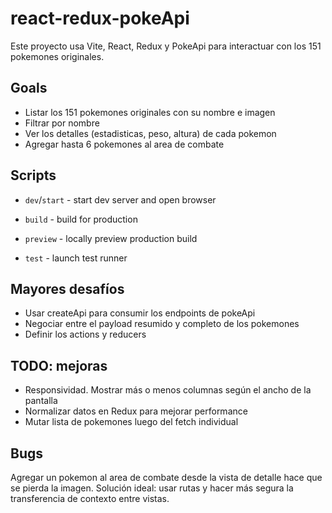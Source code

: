 
# react-redux-pokeApi

  

Este proyecto usa Vite, React, Redux y PokeApi para interactuar con los 151 pokemones originales.

  



## Goals

  

- Listar los 151 pokemones originales con su nombre e imagen
- Filtrar por nombre
- Ver los detalles (estadisticas, peso, altura) de cada pokemon
- Agregar hasta 6 pokemones al area de combate

  

## Scripts

  

-  `dev`/`start` - start dev server and open browser

-  `build` - build for production

-  `preview` - locally preview production build

-  `test` - launch test runner

 ## Mayores desafíos
 - Usar createApi para consumir los endpoints de pokeApi
 - Negociar entre el payload resumido y completo de los pokemones
 - Definir los actions y reducers

## TODO: mejoras

- Responsividad. Mostrar más o menos columnas según el ancho de la pantalla
- Normalizar datos en Redux para mejorar performance
- Mutar lista de pokemones luego del fetch individual

## Bugs

Agregar un pokemon al area de combate desde la vista de detalle hace que se pierda la imagen. Solución ideal: usar rutas y hacer más segura la transferencia de contexto entre vistas.

  
